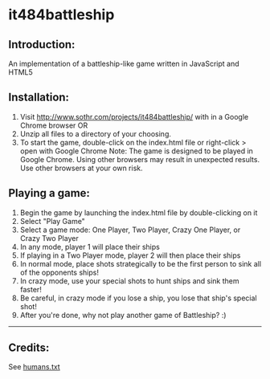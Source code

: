 it484battleship
===============

Introduction:
-------------
An implementation of a battleship-like game written in JavaScript and HTML5

Installation:
-------------
1. Visit http://www.sothr.com/projects/it484battleship/ with in a Google Chrome browser
OR
1. Unzip all files to a directory of your choosing.
2. To start the game, double-click on the index.html file or right-click > open with Google Chrome
Note: The game is designed to be played in Google Chrome. Using other browsers may
result in unexpected results. Use other browsers at your own risk.

Playing a game:
-------------
1. Begin the game by launching the index.html file by double-clicking on it
2. Select "Play Game"
3. Select a game mode: One Player, Two Player, Crazy One Player, or Crazy Two Player
4. In any mode, player 1 will place their ships
5. If playing in a Two Player mode, player 2 will then place their ships
6. In normal mode, place shots strategically to be the first person to sink all of the opponents ships!
7. In crazy mode, use your special shots to hunt ships and sink them faster!
8. Be careful, in crazy mode if you lose a ship, you lose that ship's special shot!
9. After you're done, why not play another game of Battleship? :)
- - -
Credits:
-------------
See [humans.txt](./humans.txt)